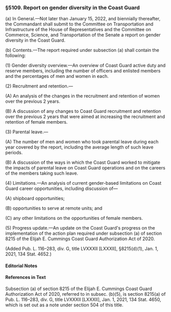 ### §5109. Report on gender diversity in the Coast Guard ###

(a) In General.—Not later than January 15, 2022, and biennially thereafter, the Commandant shall submit to the Committee on Transportation and Infrastructure of the House of Representatives and the Committee on Commerce, Science, and Transportation of the Senate a report on gender diversity in the Coast Guard.

(b) Contents.—The report required under subsection (a) shall contain the following:

(1) Gender diversity overview.—An overview of Coast Guard active duty and reserve members, including the number of officers and enlisted members and the percentages of men and women in each.

(2) Recruitment and retention.—

(A) An analysis of the changes in the recruitment and retention of women over the previous 2 years.

(B) A discussion of any changes to Coast Guard recruitment and retention over the previous 2 years that were aimed at increasing the recruitment and retention of female members.

(3) Parental leave.—

(A) The number of men and women who took parental leave during each year covered by the report, including the average length of such leave periods.

(B) A discussion of the ways in which the Coast Guard worked to mitigate the impacts of parental leave on Coast Guard operations and on the careers of the members taking such leave.

(4) Limitations.—An analysis of current gender-based limitations on Coast Guard career opportunities, including discussion of—

(A) shipboard opportunities;

(B) opportunities to serve at remote units; and

(C) any other limitations on the opportunities of female members.

(5) Progress update.—An update on the Coast Guard's progress on the implementation of the action plan required under subsection (a) of section 8215 of the Elijah E. Cummings Coast Guard Authorization Act of 2020.

(Added Pub. L. 116–283, div. G, title LVXXXII [LXXXII], §8215(d)(1), Jan. 1, 2021, 134 Stat. 4652.)

#### **Editorial Notes** ####

#### References in Text ####

Subsection (a) of section 8215 of the Elijah E. Cummings Coast Guard Authorization Act of 2020, referred to in subsec. (b)(5), is section 8215(a) of Pub. L. 116–283, div. G, title LVXXXII [LXXXII], Jan. 1, 2021, 134 Stat. 4650, which is set out as a note under section 504 of this title.